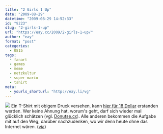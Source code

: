 ```yaml
---
title: "2 Girls 1 Up"
date: "2009-08-29"
datetime: "2009-08-29 14:52:33"
id: "9223"
slug: "2-girls-1-up"
url: "https://eay.cc/2009/2-girls-1-up/"
author: "eay"
format: "post"
categories:
  - 0815
tags:
  - fanart
  - games
  - meme
  - netzkultur
  - super-mario
  - tshirt
meta:
  - yourls_shorturl: "http://eay.li/vg"
---
```


![](https://eay.cc/uploads/2009/2girls1up.gif) Ein T-Shirt mit obigem Druck versehen, kann [hier für 18 Dollar](http://sharkrobot.com/store/index.php?main_page=product_info&cPath=1&products_id=347) erstanden werden. Wer keine Ahnung hat, worum's geht, darf sich wieder mal glücklich schätzen (vgl. [Donutse.cx](//eay.cc/2008/donutsecx/)). Alle anderen bekommen die Aufgabe mit auf den Weg, darüber nachzudenken, wo wir denn heute ohne das Internet wären. ([via](http://www.nerdcore.de/wp/2009/08/28/2-girls-1-up-shirt/))
